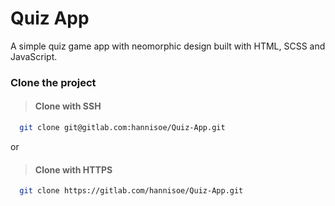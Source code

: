 # Quiz App
A simple quiz game app with neomorphic design built with HTML, SCSS and JavaScript.

### Clone the project

> #### Clone with SSH
```bash
  git clone git@gitlab.com:hannisoe/Quiz-App.git
```
or
> #### Clone with HTTPS
```bash
  git clone https://gitlab.com/hannisoe/Quiz-App.git
```